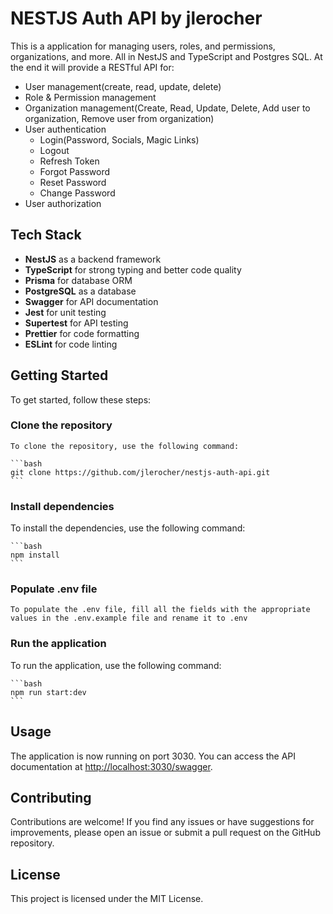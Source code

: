 # NESTJS Auth API by jlerocher

This is a application for managing users, roles, and permissions, organizations, and more. All in NestJS and TypeScript and Postgres SQL. At the end it will provide a RESTful API for:

- User management(create, read, update, delete)
- Role & Permission management
- Organization management(Create, Read, Update, Delete, Add user to organization, Remove user from organization)
- User authentication
  - Login(Password, Socials, Magic Links)
  - Logout
  - Refresh Token
  - Forgot Password
  - Reset Password
  - Change Password
- User authorization

## Tech Stack

- **NestJS** as a backend framework
- **TypeScript** for strong typing and better code quality
- **Prisma** for database ORM
- **PostgreSQL** as a database
- **Swagger** for API documentation
- **Jest** for unit testing
- **Supertest** for API testing
- **Prettier** for code formatting
- **ESLint** for code linting

## Getting Started

To get started, follow these steps:

### Clone the repository

    To clone the repository, use the following command:

    ```bash
    git clone https://github.com/jlerocher/nestjs-auth-api.git
    ```

### Install dependencies

To install the dependencies, use the following command:

    ```bash
    npm install
    ```

### Populate .env file

    To populate the .env file, fill all the fields with the appropriate values in the .env.example file and rename it to .env

### Run the application

To run the application, use the following command:

    ```bash
    npm run start:dev
    ```

## Usage

The application is now running on port 3030. You can access the API documentation at [http://localhost:3030/swagger](http://localhost:3030/swagger).

## Contributing

Contributions are welcome! If you find any issues or have suggestions for improvements, please open an issue or submit a pull request on the GitHub repository.

## License

This project is licensed under the MIT License.

